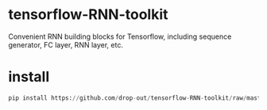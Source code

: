 # tensorflow-RNN-toolkit
Convenient RNN building blocks for Tensorflow, including sequence generator, FC layer, RNN layer, etc. 

# install
```python
pip install https://github.com/drop-out/tensorflow-RNN-toolkit/raw/master/dist/RnnToolkit-by-dropout-0.1.tar.gz
```
